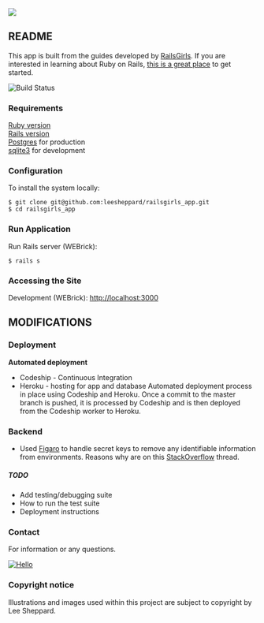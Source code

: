 <img src="http://res.cloudinary.com/leesheppard/image/upload/v1496038800/ruby_engineer_pqt8de.png" />

## README

This app is built from the guides developed by [RailsGirls](http://railsgirls.com/). If you are interested in learning about Ruby on Rails, [this is a great place](http://guides.railsgirls.com/app) to get started.

![Build Status](https://codeship.com/projects/6c1d3eb0-25d9-0135-923a-76ec0d7a655b/status?branch=master)

### Requirements

[Ruby version](.ruby-version)<br />
[Rails version](Gemfile#L10)<br />
[Postgres](#) for production<br />
[sqlite3](#) for development

### Configuration

To install the system locally:

	$ git clone git@github.com:leesheppard/railsgirls_app.git
	$ cd railsgirls_app

### Run Application

Run Rails server (WEBrick):

    $ rails s

### Accessing the Site

Development (WEBrick): [http://localhost:3000](http://localhost:3000)

## MODIFICATIONS

### Deployment
**Automated deployment**
* Codeship - Continuous Integration
* Heroku - hosting for app and database
Automated deployment process in place using Codeship and Heroku. Once a commit to the master branch is pushed, it is processed by Codeship and is then deployed from the Codeship worker to Heroku.

### Backend
* Used [Figaro](https://github.com/laserlemon/figaro) to handle secret keys to remove any identifiable information from environments. Reasons why are on this [StackOverflow](http://stackoverflow.com/q/14785257/567863) thread.

##### TODO
* Add testing/debugging suite
* How to run the test suite
* Deployment instructions

### Contact
For information or any questions.

[![Hello](https://img.shields.io/badge/Hello-%40leesheppard-blue.svg)](https://twitter.com/leesheppard)

### Copyright notice

Illustrations and images used within this project are subject to copyright by Lee Sheppard.
